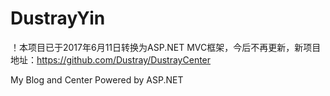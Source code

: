 # DustrayYin
！本项目已于2017年6月11日转换为ASP.NET MVC框架，今后不再更新，新项目地址：https://github.com/Dustray/DustrayCenter

My Blog and Center Powered by ASP.NET
